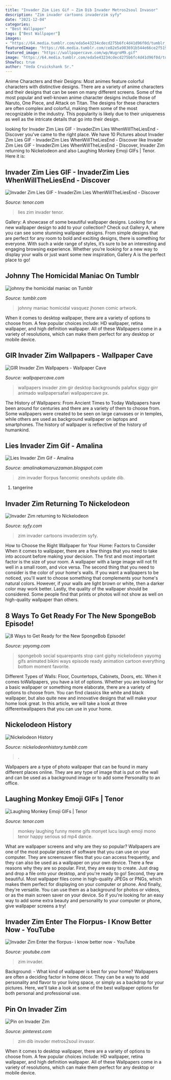 ```yaml
---
title: "Invader Zim Lies Gif ~ Zim Dib Invader Metros2soul Invasor"
description: "Zim invader cartoons invaderzim syfy"
date: "2021-12-04"
categories:
- "Best Wallpaper"
tags: ["Best Wallpaper"]
images:
- "https://64.media.tumblr.com/eda5e43234cdecd275b6fc4d41d96f0d/tumblr_p95nhn2wfJ1u6jtiso1_500.gifv"
featuredImage: "https://66.media.tumblr.com/ce82e5a983691b544e66ce2f5194e76a/tumblr_ndx3ds6EE71r21i5xo1_500.jpg"
featured_image: "https://wallpapercave.com/wp/WugroM9.gif"
image: "https://64.media.tumblr.com/eda5e43234cdecd275b6fc4d41d96f0d/tumblr_p95nhn2wfJ1u6jtiso1_500.gifv"
ShowToc: true
author: "Veda Cruickshank Sr."
---
```



Anime Characters and their Designs: Most animes feature colorful characters with distinctive designs.
There are a variety of anime characters and their designs that can be seen on many different screens. Some of the most popular and well-known anime character designs include those of Naruto, One Piece, and Attack on Titan. The designs for these characters are often complex and colorful, making them some of the most recognizable in the industry. This popularity is likely due to their uniqueness as well as the intricate details that go into their design.

	

		
looking for Invader Zim Lies GIF - InvaderZim Lies WhenWillTheLiesEnd - Discover you've came to the right place. We have 10 Pictures about Invader Zim Lies GIF - InvaderZim Lies WhenWillTheLiesEnd - Discover like Invader Zim Lies GIF - InvaderZim Lies WhenWillTheLiesEnd - Discover, Invader Zim returning to Nickelodeon and also Laughing Monkey Emoji GIFs | Tenor. Here it is:
		
    
## Invader Zim Lies GIF - InvaderZim Lies WhenWillTheLiesEnd - Discover

<img loading=lazy src="https://media1.tenor.com/images/bf1f6fab0de68d8f7450f83d6e706cad/tenor.gif?itemid=15818459" onerror="this.onerror=null;this.src='https://tse4.mm.bing.net/th?id=OIP.vx9vqw3mjY90UPg9bnBsrQHaFj&amp;pid=15.1';" alt="Invader Zim Lies GIF - InvaderZim Lies WhenWillTheLiesEnd - Discover">

_Source: tenor.com_

>lies zim invader tenor. 

	

Gallery: A showcase of some beautiful wallpaper designs.
Looking for a new wallpaper design to add to your collection? Check out Gallery A, where you can see some stunning wallpaper designs. From simple designs that are perfect for any room to bold and exciting designs, there is something for everyone. With such a wide range of styles, it’s sure to be an interesting and engaging browsing experience. Whether you’re looking for a new way to display your walls or just want some new inspiration, Gallery A is the perfect place to go!





	
	
    
## Johnny The Homicidal Maniac On Tumblr

<img loading=lazy src="https://66.media.tumblr.com/ce82e5a983691b544e66ce2f5194e76a/tumblr_ndx3ds6EE71r21i5xo1_500.jpg" onerror="this.onerror=null;this.src='https://tse4.mm.bing.net/th?id=OIP.gtKJKKC_qrzdKhNL2zT64gAAAA&amp;pid=15.1';" alt="johnny the homicidal maniac on Tumblr">

_Source: tumblr.com_

>johnny maniac homicidal vasquez jhonen comic artwork. 

	

When it comes to desktop wallpaper, there are a variety of options to choose from. A few popular choices include: HD wallpaper, retina wallpaper, and high definition wallpaper. All of these Wallpapers come in a variety of resolutions, which can make them perfect for any desktop or mobile device. 

    
## GIR Invader Zim Wallpapers - Wallpaper Cave

<img loading=lazy src="https://wallpapercave.com/wp/WugroM9.gif" onerror="this.onerror=null;this.src='https://tse4.mm.bing.net/th?id=OIP.00zJjvRwOAx0-hkMRPwtaQHaFj&amp;pid=15.1';" alt="GIR Invader Zim Wallpapers - Wallpaper Cave">

_Source: wallpapercave.com_

>wallpapers invader zim gir desktop backgrounds palafox siggy girr animado wallpapersafari wallpapercave px. 

	

The History of Wallpapers: From Ancient Times to Today
Wallpapers have been around for centuries and there are a variety of them to choose from. Some wallpapers were created to be seen on large canvases or in temples, while others are used as background wallpaper on laptops and smartphones. The history of wallpaper is reflective of the history of humankind.

    
## Lies Invader Zim Gif - Amalina

<img loading=lazy src="https://i.pinimg.com/originals/7b/64/6f/7b646f8ee8ee4c6945de23bd5961d116.gif" onerror="this.onerror=null;this.src='https://tse1.mm.bing.net/th?id=OIP.KLg4nFG7JKh5tAxVs5a3_wAAAA&amp;pid=15.1';" alt="Lies Invader Zim Gif - Amalina">

_Source: amalinakamaruzzaman.blogspot.com_

>zim invader florpus fancomic oneshots update dib. 

	

1. tangerine 

    
## Invader Zim Returning To Nickelodeon

<img loading=lazy src="https://www.syfy.com/sites/syfy/files/styles/1200x680/public/wire/legacy/zim.jpg" onerror="this.onerror=null;this.src='https://tse4.mm.bing.net/th?id=OIP.TMkALKrRlByvT-rnIXO0DQHaEM&amp;pid=15.1';" alt="Invader Zim returning to Nickelodeon">

_Source: syfy.com_

>zim invader cartoons invaderzim syfy. 

	

How to Choose the Right Wallpaper for Your Home: Factors to Consider
When it comes to wallpaper, there are a few things that you need to take into account before making your decision. The first and most important factor is the size of your room. A wallpaper with a large image will not fit well in a small room, and vice versa. 
The second thing that you need to consider is the color of your home's walls. If you want a wallpapers to be noticed, you'll want to choose something that complements your home's natural colors. However, if your walls are light brown or white, then a darker color may work better. 
Lastly, the quality of the wallpaper should be considered. Some people find that prints or photos will not show as well on high-quality wallpaper than others.

    
## 8 Ways To Get Ready For The New SpongeBob Episode!

<img loading=lazy src="http://www.yayomg.com/wp-content/uploads/2015/07/yayomg-spongebob-instaclam.gif" onerror="this.onerror=null;this.src='https://tse1.mm.bing.net/th?id=OIP.YSeg2E3gr5kJ47fTNFfBWgHaEK&amp;pid=15.1';" alt="8 Ways to Get Ready for the New SpongeBob Episode!">

_Source: yayomg.com_

>spongebob social squarepants stop cant giphy nickelodeon yayomg gifs animated bikini ways episode ready animation cartoon everything bottom moment favorite. 

	

Different Types of Walls: Floor, Countertops, Cabinets, Doors, etc.
When it comes toWallpapers, you have a lot of options. Whether you are looking for a basic wallpaper or something more elaborate, there are a variety of options to choose from. You can find classics like white and black wallpaper, but also quite new and innovative designs that will make your home look great. In this article, we will take a look at three differentwallpapers that you can use in your home.

    
## Nickelodeon History

<img loading=lazy src="https://64.media.tumblr.com/eda5e43234cdecd275b6fc4d41d96f0d/tumblr_p95nhn2wfJ1u6jtiso1_500.gifv" onerror="this.onerror=null;this.src='https://tse3.mm.bing.net/th?id=OIP.-YKuyqtTwmRyU4KqAD7JKAHaF7&amp;pid=15.1';" alt="Nickelodeon History">

_Source: nickelodeonhistory.tumblr.com_

>. 

	



Wallpapers are a type of photo wallpaper that can be found in many different places online. They are any type of image that is put on the wall and can be used as a background image or to add some Personality to an office.

    
## Laughing Monkey Emoji GIFs | Tenor

<img loading=lazy src="https://media.tenor.com/images/6d28b950053f621083035621299097f9/tenor.gif" onerror="this.onerror=null;this.src='https://tse2.mm.bing.net/th?id=OIP.bSi5UAU_YhCDA1YhKZCX-QAAAA&amp;pid=15.1';" alt="Laughing Monkey Emoji GIFs | Tenor">

_Source: tenor.com_

>monkey laughing funny meme gifs monyet lucu laugh emoji mono tenor happy serious sd mp4 dance. 

	

What are wallpaper screens and why are they so popular?
Wallpapers are one of the most popular pieces of software that you can use on your computer. They are screensaver files that you can access frequently, and they can also be used as a wallpaper on your own device. There a few reasons why they are so popular. First, they are easy to create. Just drag and drop a file onto your desktop, and you're ready to go! Second, they are beautiful. Most wallpaper files come in high-quality JPEGs or PNGs, which makes them perfect for displaying on your computer or phone. And finally, they're versatile. You can use them as a background for photos or videos, or as the main screen saver on your device. So if you're looking for an easy way to add some extra beauty and personality to your computer or phone, give wallpaper screens a try!

    
## Invader Zim Enter The Florpus- I Know Better Now - YouTube

<img loading=lazy src="https://i.ytimg.com/vi/mYDO8nk28Ic/maxresdefault.jpg" onerror="this.onerror=null;this.src='https://tse4.mm.bing.net/th?id=OIP.0I5gE3AO5-BjY1m9pHH_RQHaEK&amp;pid=15.1';" alt="Invader Zim Enter the florpus- i know better now - YouTube">

_Source: youtube.com_

>zim invader. 

	

Background: - What kind of wallpaper is best for your home?
Wallpapers are often a deciding factor in home décor. They can be a way to add personality and flavor to your living space, or simply as a backdrop for your pictures. Here, we'll take a look at some of the best wallpaper options for both personal and professional use.

    
## Pin On Invader Zim

<img loading=lazy src="https://i.pinimg.com/736x/14/86/5d/14865d4a5b4914a13fd6abc38b4b2d02.jpg" onerror="this.onerror=null;this.src='https://tse3.mm.bing.net/th?id=OIP.i5sLw9wYtf7OpM-4WGhVfAHaEq&amp;pid=15.1';" alt="Pin on Invader Zim">

_Source: pinterest.com_

>zim dib invader metros2soul invasor. 

	

When it comes to desktop wallpaper, there are a variety of options to choose from. A few popular choices include: HD wallpaper, retina wallpaper, and high definition wallpaper. All of these Wallpapers come in a variety of resolutions, which can make them perfect for any desktop or mobile device. 

